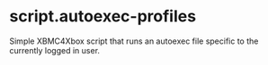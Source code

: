 # script.autoexec-profiles
Simple XBMC4Xbox script that runs an autoexec file specific to the currently logged in user.

